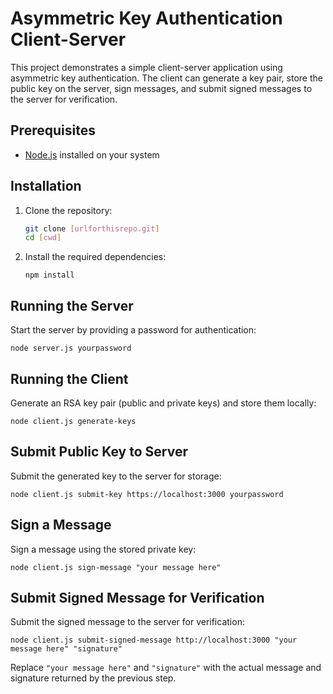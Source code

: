 # Asymmetric Key Authentication Client-Server

This project demonstrates a simple client-server application using asymmetric key authentication. The client can generate a key pair, store the public key on the server, sign messages, and submit signed messages to the server for verification.

## Prerequisites

- [Node.js](https://nodejs.org/) installed on your system

## Installation

1. Clone the repository:

   ```bash
   git clone [urlforthisrepo.git]
   cd [cwd]
   ```

2. Install the required dependencies:
   ```
   npm install
   ```

## Running the Server

Start the server by providing a password for authentication:
```
node server.js yourpassword
```

## Running the Client
Generate an RSA key pair (public and private keys) and store them locally:
```
node client.js generate-keys
```

## Submit Public Key to Server
Submit the generated key to the server for storage:
```
node client.js submit-key https://localhost:3000 yourpassword
```

## Sign a Message
Sign a message using the stored private key:
```
node client.js sign-message "your message here"
```

## Submit Signed Message for Verification
Submit the signed message to the server for verification:
```
node client.js submit-signed-message http://localhost:3000 "your message here" "signature"
```

Replace `"your message here"` and `"signature"` with the actual message and signature returned by the previous step.